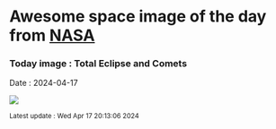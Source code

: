 
# Awesome space image of the day from [NASA](https://api.nasa.gov/)

### Today image : Total Eclipse and Comets
Date : 2024-04-17

![](https://apod.nasa.gov/apod/image/2404/EclipseComets_Zixuan_1080.jpg)

<small>Latest update : Wed Apr 17 20:13:06 2024</small>
        